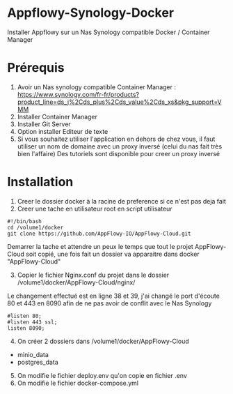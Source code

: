 # Appflowy-Synology-Docker
Installer Appflowy sur un Nas Synology compatible Docker / Container Manager

# Prérequis

1. Avoir un Nas synology compatible Container Manager :
https://www.synology.com/fr-fr/products?product_line=ds_j%2Cds_plus%2Cds_value%2Cds_xs&pkg_support=VMM
2. Installer Container Manager
3. Installer Git Server
4. Option installer Editeur de texte
5. Si vous souhaitez utiliser l'application en dehors de chez vous, il faut utiliser un nom de domaine avec un proxy inversé (celui du nas fait très bien l'affaire)
Des tutoriels sont disponible pour creer un proxy inversé
  # Installation
  
1. Creer le dossier docker à la racine de preference si ce n'est pas deja fait
2. Creer une tache en utilisateur root en script utilisateur
```
#!/bin/bash
cd /volume1/docker
git clone https://github.com/AppFlowy-IO/AppFlowy-Cloud.git
```
Demarrer la tache et attendre un peux le temps que tout le projet AppFlowy-Cloud soit copié, une fois fait un dossier va apparaitre dans docker "AppFlowy-Cloud"

3. Copier le fichier Nginx.conf du projet dans le dossier /volume1/docker/AppFlowy-Cloud/nginx/

Le changement effectué est en ligne 38 et 39, j'ai changé le port d'écoute 80 et 443 en 8090 afin de ne pas avoir de conflit avec le Nas Synology
```
#listen 80;
#listen 443 ssl;
listen 8090;
```
4. On créer 2 dossiers dans /volume1/docker/AppFlowy-Cloud
 - minio_data
 - postgres_data
5. On modifie le fichier deploy.env qu'on copie en fichier .env
6. On modifie le fichier docker-compose.yml

  
